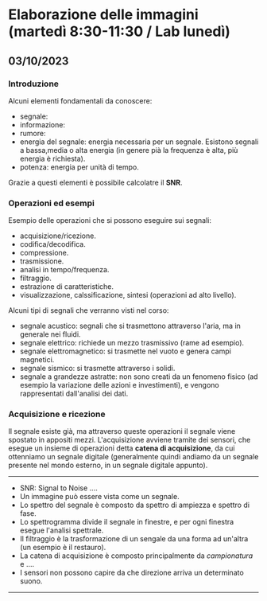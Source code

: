 # Elaborazione delle immagini (martedì 8:30-11:30 / Lab lunedì)
## 03/10/2023
### Introduzione
Alcuni elementi fondamentali da conoscere:
- segnale:
- informazione:
- rumore: 
- energia del segnale: energia necessaria per un segnale. Esistono segnali a bassa,media o alta energia (in genere pià la frequenza è alta, più energia è richiesta).
- potenza: energia per unità di tempo.

Grazie a questi elementi è possibile calcolatre il __SNR__.
### Operazioni ed esempi
Esempio delle operazioni che si possono eseguire sui segnali:
- acquisizione/ricezione.
- codifica/decodifica.
- compressione.
- trasmissione.
- analisi in tempo/frequenza.
- filtraggio.
- estrazione di caratteristiche.
- visualizzazione, calssificazione, sintesi (operazioni ad alto livello).

Alcuni tipi di segnali che verranno visti nel corso:
- segnale acustico: segnali che si trasmettono attraverso l'aria, ma in generale nei fluidi.
- segnale elettrico: richiede un mezzo trasmissivo (rame ad esempio).
- segnale elettromagnetico: si trasmette nel vuoto e genera campi magnetici.
- segnale sismico: si trasmette attraverso i solidi.
- segnale a grandezze astratte: non sono creati da un fenomeno fisico (ad esempio la variazione delle azioni e investimenti), e vengono rappresentati dall'analisi dei dati.
### Acquisizione e ricezione
Il segnale esiste già, ma attraverso queste operazioni il segnale viene spostato in appositi mezzi. L'acquisizione avviene tramite dei sensori, che esegue un insieme di operazioni detta __catena di acquisizione__, da cui ottenniamo un segnale digitale (generalmente quindi andiamo da un segnale presente nel mondo esterno, in un segnale digitale appunto). 

***
- SNR: Signal to Noise ....
- Un immagine può essere vista come un segnale. 
- Lo spettro del segnale è composto da spettro di ampiezza e spettro di fase.
- Lo spettrogramma divide il segnale in finestre, e per ogni finestra esegue l'analisi spettrale.
- Il filtraggio è la trasformazione di un sengale da una forma ad un'altra (un esempio è il restauro).
- La catena di acquisizione è composto principalmente da _campionatura_ e ....
- I sensori non possono capire da che direzione arriva un determinato suono.
***